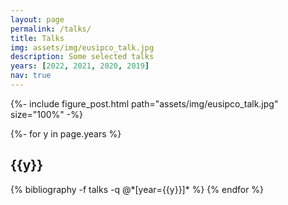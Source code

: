 ```yaml
---
layout: page
permalink: /talks/
title: Talks
img: assets/img/eusipco_talk.jpg
description: Some selected talks
years: [2022, 2021, 2020, 2019]
nav: true
---
```


{%- include figure_post.html 
    path="assets/img/eusipco_talk.jpg"
    size="100%"
    -%}

<!-- _pages/publications.md -->
<div class="publications">

{%- for y in page.years %}
  <h2 class="year">{{y}}</h2>
  {% bibliography -f talks -q @*[year={{y}}]* %}
{% endfor %}

</div>
